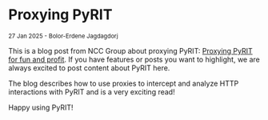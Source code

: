 # Proxying PyRIT

<small>27 Jan 2025 - Bolor-Erdene Jagdagdorj</small>

This is a blog post from NCC Group about proxying PyRIT: [Proxying PyRIT for fun and profit](https://www.nccgroup.com/sg/research-blog/proxying-pyrit-for-fun-and-profit/). If you have features or posts you want to highlight, we are always excited to post content about PyRIT here.

The blog describes how to use proxies to intercept and analyze HTTP interactions with PyRIT and is a very exciting read!

Happy using PyRIT!
